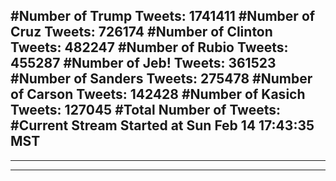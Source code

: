 #Number of Trump Tweets: 1741411
#Number of Cruz Tweets: 726174
#Number of Clinton Tweets: 482247
#Number of Rubio Tweets: 455287
#Number of Jeb! Tweets: 361523
#Number of Sanders Tweets: 275478
#Number of Carson Tweets: 142428
#Number of Kasich Tweets: 127045
#Total Number of Tweets:  
#Current Stream Started at Sun Feb 14 17:43:35 MST
---
---
---
